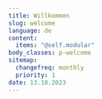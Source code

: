 ```yaml
---
title: Willkommen
slug: welcome
language: de
content:
  items: "@self.modular"
body_classes: p-welcome
sitemap:
  changefreq: monthly
  priority: 1
date: 13.10.2023
---
```

